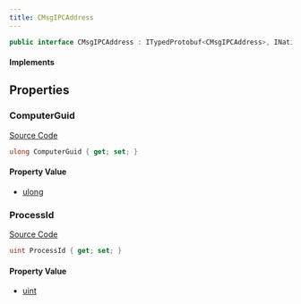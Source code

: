 ```yaml
---
title: CMsgIPCAddress
---
```


```csharp
public interface CMsgIPCAddress : ITypedProtobuf<CMsgIPCAddress>, INativeHandle
```

#### Implements

## Properties

### ComputerGuid

[Source Code](https://github.com/swiftly-solution/swiftlys2/blob/main/managed/src/SwiftlyS2.Generated/Protobufs/Interfaces/CMsgIPCAddress.cs#L13)

```csharp
ulong ComputerGuid { get; set; }
```

#### Property Value

- [ulong](https://learn.microsoft.com/dotnet/api/system.uint64)

### ProcessId

[Source Code](https://github.com/swiftly-solution/swiftlys2/blob/main/managed/src/SwiftlyS2.Generated/Protobufs/Interfaces/CMsgIPCAddress.cs#L16)

```csharp
uint ProcessId { get; set; }
```

#### Property Value

- [uint](https://learn.microsoft.com/dotnet/api/system.uint32)

